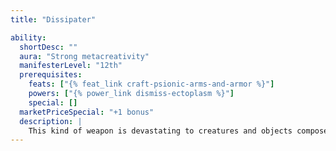 ```yaml
---
title: "Dissipater"

ability:
  shortDesc: ""
  aura: "Strong metacreativity"
  manifesterLevel: "12th"
  prerequisites:
    feats: ["{% feat_link craft-psionic-arms-and-armor %}"]
    powers: ["{% power_link dismiss-ectoplasm %}"]
    special: []
  marketPriceSpecial: "+1 bonus"
  description: |
    This kind of weapon is devastating to creatures and objects composed of or originally formed from ectoplasm (such as astral constructs, walls of ectoplasm, creatures in ectoplasmic form, and items created using the metacreativity discipline). Against qualifying targets, a dissipater weapon ignores damage reduction and hardness, and treats all successful hits as critical hits.
---
```

